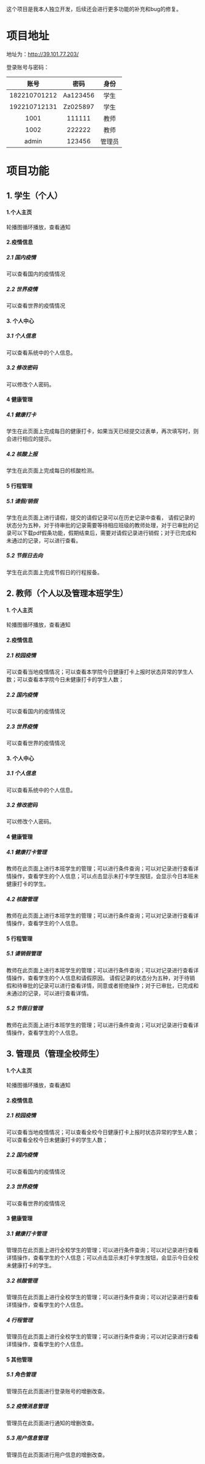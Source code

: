 这个项目是我本人独立开发，后续还会进行更多功能的补充和bug的修复。


# 项目地址



地址为：http://39.101.77.203/



登录账号与密码：

|     账号     |   密码   |  身份  |
| :----------: | :------: | :----: |
| 182210701212 | Aa123456 |  学生  |
| 192210712131 | Zz025897 |  学生  |
|     1001     |  111111  |  教师  |
|     1002     |  222222  |  教师  |
|    admin     |  123456  | 管理员 |





# 项目功能



## 1. 学生（个人）

#### 1.个人主页

轮播图循环播放，查看通知

#### 2.疫情信息

##### 2.1 国内疫情

可以查看国内的疫情情况

##### 2.2 世界疫情

可以查看世界的疫情情况

#### 3. 个人中心

##### 3.1 个人信息

可以查看系统中的个人信息。

##### 3.2 修改密码

可以修改个人密码。

#### 4 健康管理

##### 4.1 健康打卡

学生在此页面上完成每日的健康打卡，如果当天已经提交过表单，再次填写时，则会进行相应的提示。

##### 4.2 核酸上报

学生在此页面上完成每日的核酸检测。

#### 5 行程管理

##### 5.1 请假/销假

学生在此页面上进行请假，提交的请假记录可以在历史记录中查看，
请假记录的状态分为五种，对于待审批的记录需要等待相应班级的教师处理，对于已审批的记录可以下载pdf假条功能，假期结束后，需要对请假记录进行销假；对于已完成和未通过的记录，可以进行查看。

##### 5.2 节假日去向

学生在此页面上完成节假日的行程报备。



## 2. 教师（个人以及管理本班学生）

#### 1. 个人主页

轮播图循环播放，查看通知

#### 2.疫情信息

##### 2.1 校园疫情

可以查看当地疫情情况；可以查看本学院今日健康打卡上报时状态异常的学生人数；可以查看本学院今日未健康打卡的学生人数；

##### 2.2 国内疫情

可以查看国内的疫情情况

##### 2.3 世界疫情

可以查看世界的疫情情况

#### 3. 个人中心

##### 3.1 个人信息

可以查看系统中的个人信息。

##### 3.2 修改密码

可以修改个人密码。

#### 4 健康管理

##### 4.1 健康打卡管理

教师在此页面上进行本班学生的管理；可以进行条件查询；可以对记录进行查看详情操作，查看学生的个人信息；可以点击显示未打卡学生按钮，会显示今日本班未健康打卡的学生。

##### 4.2 核酸管理

教师在此页面上进行本班学生的管理；可以进行条件查询；可以对记录进行查看详情操作，查看学生的个人信息。

#### 5 行程管理

##### 5.1 请销假管理

教师在此页面上进行本班学生的管理；可以进行条件查询；可以对记录进行查看详情操作，查看学生的个人信息和请假原因。
请假记录的状态分为五种，对于待销假和待审批的记录可以进行查看详情，同意或者拒绝操作；对于已审批，已完成和未通过的记录，可以进行查看详情。

##### 5.2 节假日管理

教师在此页面上进行本班学生的管理；可以进行条件查询；可以对记录进行查看详情操作，查看学生的个人信息。



## 3. 管理员（管理全校师生）

#### 1.个人主页

轮播图循环播放，查看通知

#### 2.疫情信息

##### 2.1 校园疫情

可以查看当地疫情情况；可以查看全校今日健康打卡上报时状态异常的学生人数；可以查看全校今日未健康打卡的学生人数；

##### 2.2 国内疫情

可以查看国内的疫情情况

##### 2.3 世界疫情

可以查看世界的疫情情况

#### 3 健康管理

##### 3.1 健康打卡管理

管理员在此页面上进行全校学生的管理；可以进行条件查询；可以对记录进行查看详情操作，查看学生的个人信息；可以点击显示未打卡学生按钮，会显示今日全校未健康打卡的学生。

##### 3.2 核酸管理

管理员在此页面上进行全校学生的管理；可以进行条件查询；可以对记录进行查看详情操作，查看学生的个人信息。

##### 4 行程管理

管理员在此页面上进行全校学生的管理；可以进行条件查询；可以对记录进行查看详情操作，查看学生的个人信息。

#### 5 其他管理

##### 5.1 角色管理

管理员在此页面进行登录账号的增删改查。

##### 5.2 疫情消息管理

管理员在此页面进行通知的增删改查。

##### 5.3 用户信息管理

管理员在此页面进行用户信息的增删改查。
